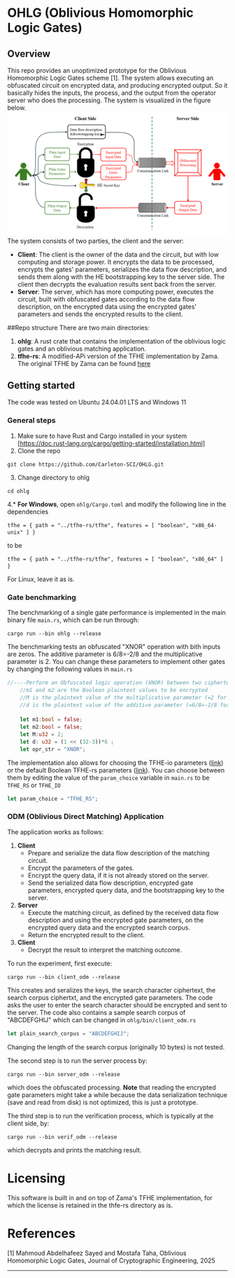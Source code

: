 # OHLG (Oblivious Homomorphic Logic Gates)
## Overview
This repo provides an unoptimized prototype for the Oblivious Homomorphic Logic Gates scheme [1]. The system allows executing an obfuscated circuit on encrypted data, and producing encrypted output. So it basically hides the inputs, the process, and the output from the operator server who does the processing. The system is visualized in the figure below.
![System Overview figure](Sys_overview.png)
The system consists of two parties, the client and the server:  
* **Client**: The client is the owner of the data and the circuit, but with low computing and storage power. It encrypts the data to be processed, encrypts the gates' parameters, serializes the data flow description, and sends them along with the HE bootstrapping key to the server side. The client then decrypts the evaluation results sent back from the server.
* **Server**: The server, which has more computing power, executes the circuit, built with obfuscated gates according to the data flow description, on the encrypted data using the encrypted gates' parameters and sends the encrypted results to the client.

##Repo structure
There are two main directories:
1. **ohlg**: A rust crate that contains the implementation of the oblivious logic gates and an oblivious matching application.
2. **tfhe-rs**: A modified-APi version of the TFHE implementation by Zama. The original TFHE by Zama can be found [here](https://github.com/zama-ai/tfhe-rs "Zama TFHE-rs")

## Getting started
The code was tested on Ubuntu 24.04.01 LTS and Windows 11
### General steps
1. Make sure to have Rust and Cargo installed in your system [https://doc.rust-lang.org/cargo/getting-started/installation.html]
2. Clone the repo
```
git clone https://github.com/Carleton-SCI/OHLG.git
```
3. Change directory to ohlg
```
cd ohlg
```
4.* **For Windows**, open ```ohlg/Cargo.toml``` and modify the following line in the dependencies
```
tfhe = { path = "../tfhe-rs/tfhe", features = [ "boolean", "x86_64-unix" ] }
```
to be
```
tfhe = { path = "../tfhe-rs/tfhe", features = [ "boolean", "x86_64" ] }
```
For Linux, leave it as is.

### Gate benchmarking
The benchmarking of a single gate performance is implemented in the main binary file ```main.rs```, which can be run through:
```
cargo run --bin ohlg --release
```
The benchmarking tests an obfuscated "XNOR" operation with bith inputs are zeros. The additive parameter is 6/8=-2/8 and the multiplicative parameter is 2. You can change these parameters to implement other gates by changing the following values in ```main.rs```
```Rust
//----Perform an Obfuscated logic operation (XNOR) between two ciphertexts----
    //m1 and m2 are the Boolean plaintext values to be encrypted
    //M is the plaintext value of the multiplicative parameter (=2 for XNOR operation)
    //d is the plaintext value of the additive parameter (=6/8=-2/8 for XNOR operation)
    
    let m1:bool = false;
    let m2:bool = false;
    let M:u32 = 2;
    let d: u32 = (1 << (32-3))*6 ;
    let opr_str = "XNOR";
```
The implementation also allows for choosing the TFHE-io parameters ([link](https://tfhe.github.io/tfhe/security_and_params.html)) or the default Boolean TFHE-rs parameters ([link](https://github.com/zama-ai/tfhe-rs)). You can choose between them by editing the value of the ```param_choice``` variable in ```main.rs``` to be ```TFHE_RS``` or ```TFHE_IO```
```Rust
let param_choice = "TFHE_RS";
```
### ODM (Oblivious Direct Matching) Application
The application works as follows:
1. **Client**
   * Prepare and serialize the data flow description of the matching circuit.
   * Encrypt the parameters of the gates.
   * Encrypt the query data, if it is not already stored on the server.
   * Send the serialized data flow description, encrypted gate parameters, encrypted query data, and the bootstrapping key to the server.
2. **Server**
   * Execute the matching circuit, as defined by the received data flow description and using the encrypted gate parameters, on the encrypted query data and the encrypted search corpus.
   * Return the encrypted result to the client.
3. **Client**
   * Decrypt the result to interpret the matching outcome.

To run the experiment, first execute:
```
cargo run --bin client_odm --release
```
This creates and seralizes the keys, the search character ciphertext, the search corpus ciphertxt, and the encrypted gate parameters. The code asks the user to enter the search character should be encrypted and sent to the server. The code also contains a sample search corpus of "ABCDEFGHIJ" which can be changed in ```ohlg/bin/client_odm.rs```
```Rust
let plain_search_corpus = "ABCDEFGHIJ";
```
Changing the length of the search corpus (originally 10 bytes) is not tested.  

The second step is to run the server process by:
```
cargo run --bin server_odm --release
```
which does the obfuscated processing. **Note** that reading the encrypted gate parameters might take a while because the data serialization technique (save and read from disk) is not optimized, this is just a prototype.

The third step is to run the verification process, which is typically at the client side, by:
```
cargo run --bin verif_odm --release
```
which decrypts and prints the matching result.

# Licensing
This software is built in and on top of Zama's TFHE implementation, for which the license is retained in the thfe-rs directory as is.


# References
[1] Mahmoud Abdelhafeez Sayed and Mostafa Taha, Oblivious Homomorphic Logic Gates, Journal of Cryptographic Engineering, 2025

---

